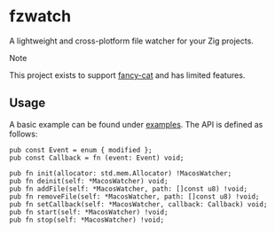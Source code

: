 # fzwatch
A lightweight and cross-plotform file watcher for your Zig projects.
> [!NOTE]  
> This project exists to support [fancy-cat](https://github.com/freref/fancy-cat) and has limited features.

## Usage
A basic example can be found under [examples](./examples/basic.zig). The API is defined as follows:
```zig
pub const Event = enum { modified };
pub const Callback = fn (event: Event) void;

pub fn init(allocator: std.mem.Allocator) !MacosWatcher;
pub fn deinit(self: *MacosWatcher) void;
pub fn addFile(self: *MacosWatcher, path: []const u8) !void;
pub fn removeFile(self: *MacosWatcher, path: []const u8) !void;
pub fn setCallback(self: *MacosWatcher, callback: Callback) void;
pub fn start(self: *MacosWatcher) !void;
pub fn stop(self: *MacosWatcher) !void;
````
